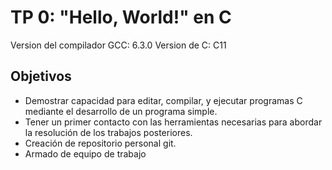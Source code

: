 # TP 0: "Hello, World!" en C

Version del compilador GCC: 6.3.0
Version de C: C11 

## Objetivos
* Demostrar capacidad para editar, compilar, y ejecutar programas C mediante
el desarrollo de un programa simple.
* Tener un primer contacto con las herramientas necesarias para abordar la
resolución de los trabajos posteriores.
* Creación de repositorio personal git.
* Armado de equipo de trabajo
